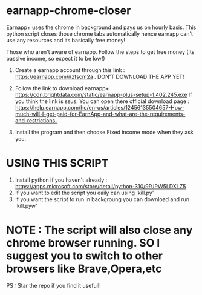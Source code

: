 # earnapp-chrome-closer
Earnapp+ uses the chrome in background and pays us on hourly basis. This python script closes those chrome tabs automatically hence earnapp can't use any resources and its basically free money!

Those who aren't aware of earnapp. Follow the steps to get free money (Its passive income, so expect it to be low!)
1) Create a earnapp account through this link : https://earnapp.com/i/zfscm2a . DON'T DOWNLOAD THE APP YET!

2) Follow the link to download earnapp+
     https://cdn.brightdata.com/static/earnapp-plus-setup-1.402.245.exe
If you think the link is ssus. You can open there official download page : https://help.earnapp.com/hc/en-us/articles/12456135504657-How-much-will-I-get-paid-for-EarnApp-and-what-are-the-requirements-and-restrictions-

3) Install the program and then choose Fixed income mode when they ask you.


# USING THIS SCRIPT
1) Install python if you haven't already : https://apps.microsoft.com/store/detail/python-310/9PJPW5LDXLZ5
2) If you want to edit the script you eaily can using 'kill.py'
3) If you want the script to run in backgroung you can download and run 'kill.pyw'

# NOTE : The script will also close any chrome browser running. SO I suggest you to switch to other browsers like Brave,Opera,etc 
PS : Star the repo if you find it usefull!
